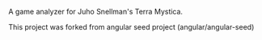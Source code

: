 A game analyzer for Juho Snellman's Terra Mystica.

This project was forked from angular seed project (angular/angular-seed)

